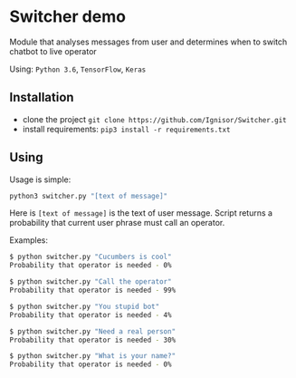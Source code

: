 # Switcher demo

Module that analyses messages from user and determines when to switch chatbot to live operator

Using: `Python 3.6`, `TensorFlow`, `Keras`

## Installation

- clone the project
`git clone https://github.com/Ignisor/Switcher.git`
- install requirements:
`pip3 install -r requirements.txt`

## Using

Usage is simple:

```bash
python3 switcher.py "[text of message]"
```

Here is `[text of message]` is the text of user message.
Script returns a probability that current user phrase must call an operator.


Examples:
```bash
$ python switcher.py "Cucumbers is cool"
Probability that operator is needed - 0%
```
```bash
$ python switcher.py "Call the operator"
Probability that operator is needed - 99%
```
```bash
$ python switcher.py "You stupid bot"
Probability that operator is needed - 4%
```
```bash
$ python switcher.py "Need a real person"
Probability that operator is needed - 30%
```
```bash
$ python switcher.py "What is your name?"
Probability that operator is needed - 0%
```